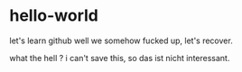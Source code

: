 # hello-world
let's learn github
well we somehow fucked up, let's recover.

what the hell ? i can't save this, so das ist nicht interessant.
